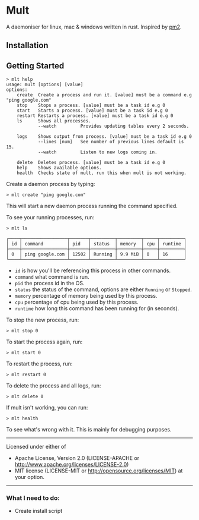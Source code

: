 
# Mult

A daemoniser for linux, mac & windows written in rust. Inspired by [pm2](https://github.com/Unitech/pm2).

## Installation

## Getting Started

```
> mlt help
usage: mult [options] [value]
options:
    create  Create a process and run it. [value] must be a command e.g "ping google.com"
    stop    Stops a process. [value] must be a task id e.g 0
    start   Starts a process. [value] must be a task id e.g 0
    restart Restarts a process. [value] must be a task id e.g 0
    ls      Shows all processes.
            --watch         Provides updating tables every 2 seconds.

    logs    Shows output from process. [value] must be a task id e.g 0
            --lines [num]   See number of previous lines default is 15.
            --watch         Listen to new logs coming in.

    delete  Deletes process. [value] must be a task id e.g 0
    help    Shows available options.
    health  Checks state of mult, run this when mult is not working.
```


Create a daemon process by typing:

```
> mlt create "ping google.com"
```

This will start a new daemon process running the command specified.

To see your running processes, run:

```
> mlt ls

┌────┬─────────────────┬───────┬─────────┬─────────┬─────┬─────────┐
│ id │ command         │ pid   │ status  │ memory  │ cpu │ runtime │
├────┼─────────────────┼───────┼─────────┼─────────┼─────┼─────────┤
│ 0  │ ping google.com │ 12502 │ Running │ 9.9 MiB │ 0   │ 16      │
└────┴─────────────────┴───────┴─────────┴─────────┴─────┴─────────┘
```

* `id` is how you'll be referencing this process in other commands.
* `command` what command is run.
* `pid` the process id in the OS.
* `status` the status of the command, options are either `Running` or `Stopped`.
* `memory` percentage of memory being used by this process.
* `cpu` percentage of cpu being used by this process.
* `runtime` how long this command has been running for (in seconds).

To stop the new process, run:

```
> mlt stop 0
```

To start the process again, run:

```
> mlt start 0
```

To restart the process, run:

```
> mlt restart 0
```

To delete the process and all logs, run:

```
> mlt delete 0
```

If mult isn't working, you can run:

```
> mlt health
```

To see what's wrong with it. This is mainly for debugging purposes.

---

Licensed under either of

* Apache License, Version 2.0 (LICENSE-APACHE or http://www.apache.org/licenses/LICENSE-2.0)
* MIT license (LICENSE-MIT or http://opensource.org/licenses/MIT) at your option.


---

### What I need to do:

* Create install script
